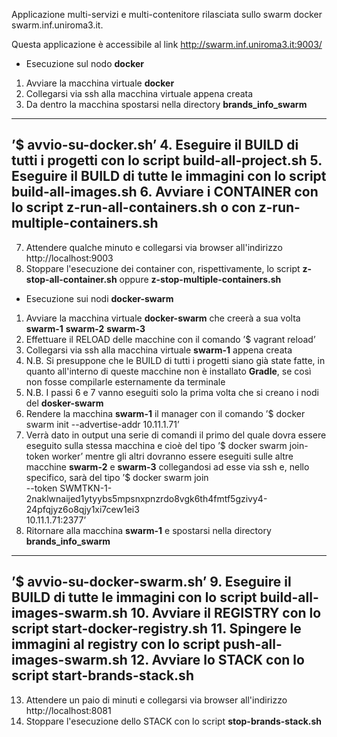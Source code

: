 Applicazione multi-servizi e multi-contenitore rilasciata sullo swarm docker swarm.inf.uniroma3.it.

Questa applicazione è accessibile al link http://swarm.inf.uniroma3.it:9003/

* Esecuzione sul nodo **docker**

1. Avviare la macchina virtuale **docker**
2. Collegarsi via ssh alla macchina virtuale appena creata
3. Da dentro la macchina spostarsi nella directory **brands_info_swarm**
---------------------------------
’$ avvio-su-docker.sh’
4. Eseguire il BUILD di tutti i progetti con lo script **build-all-project.sh**
5. Eseguire il BUILD di tutte le immagini con lo script **build-all-images.sh**
6. Avviare i CONTAINER con lo script **z-run-all-containers.sh** o con **z-run-multiple-containers.sh**
-----------------------------------
7. Attendere qualche minuto e collegarsi via browser all'indirizzo http://localhost:9003
99. Stoppare l'esecuzione dei container con, rispettivamente, lo script **z-stop-all-container.sh** oppure **z-stop-multiple-containers.sh**

* Esecuzione sui nodi **docker-swarm**

1. Avviare la macchina virtuale **docker-swarm** che creerà a sua volta **swarm-1** **swarm-2** **swarm-3**
2. Effettuare il RELOAD delle macchine con il comando ’$ vagrant reload’
3. Collegarsi via ssh alla macchina virtuale **swarm-1** appena creata
4. N.B. Si presuppone che le BUILD di tutti i progetti siano già state fatte, in quanto all'interno di queste macchine non è installato **Gradle**, se così non fosse compilarle esternamente da terminale
5. N.B. I passi 6 e 7 vanno eseguiti solo la prima volta che si creano i nodi del **dosker-swarm**
6. Rendere la macchina **swarm-1** il manager con il comando ’$ docker swarm init --advertise-addr 10.11.1.71’
7. Verrà dato in output una serie di comandi il primo del quale dovra essere eseguito sulla stessa macchina e cioè del tipo ’$ docker swarm join-token worker’ mentre gli altri dovranno essere eseguiti sulle altre macchine **swarm-2** e **swarm-3** collegandosi ad esse via ssh e, nello specifico, sarà del tipo ’$ docker swarm join \
    --token SWMTKN-1-2naklwnaijed1ytyybs5mpsnxpnzrdo8vgk6th4fmtf5gzivy4-24pfqjyz6o8qjy1xi7cew1ei3 \
    10.11.1.71:2377’
8. Ritornare alla macchina **swarm-1** e spostarsi nella directory **brands_info_swarm**
---------------------------------
’$ avvio-su-docker-swarm.sh’
9. Eseguire il BUILD di tutte le immagini con lo script **build-all-images-swarm.sh**
10. Avviare il REGISTRY con lo script **start-docker-registry.sh**
11. Spingere le immagini al registry con lo script **push-all-images-swarm.sh**
12. Avviare lo STACK con lo script **start-brands-stack.sh**
-------------------------------------
13. Attendere un paio di minuti e collegarsi via browser all'indirizzo http://localhost:8081
99. Stoppare l'esecuzione dello STACK con lo script **stop-brands-stack.sh**
